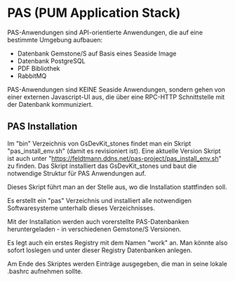 # PAS (PUM Application Stack)

PAS-Anwendungen sind API-orientierte Anwendungen, die auf eine bestimmte Umgebung aufbauen:

- Datenbank Gemstone/S auf Basis eines Seaside Image
- Datenbank PostgreSQL
- PDF Bibliothek
- RabbitMQ

PAS-Anwendungen sind KEINE Seaside Anwendungen, sondern gehen von einer externen Javascript-UI aus, 
die über eine RPC-HTTP Schnittstelle mit der Datenbank kommuniziert. 



## PAS Installation

Im "bin" Verzeichnis von GsDevKit_stones findet man ein Skript "pas_install_env.sh" (damit es revisioniert ist). Eine 
aktuelle Version Skript ist auch unter "https://feldtmann.ddns.net/pas-project/pas_install_env.sh" zu finden. Das 
Skript installiert das GsDevKit_stones und baut die notwendige Struktur für PAS Anwendungen auf.

Dieses Skript führt man an der Stelle aus, wo die Installation stattfinden soll.

Es erstellt ein "pas" Verzeichnis und installiert alle notwendigen Softwaresysteme unterhalb dieses Verzeichnisses. 

Mit der Installation werden auch vorerstellte PAS-Datenbanken heruntergeladen - in verschiedenen Gemstone/S Versionen.

Es legt auch ein erstes Registry mit dem Namen "work" an. Man könnte also sofort loslegen und unter dieser Registry Datenbanken anlegen.

Am Ende des Skriptes werden Einträge ausgegeben, die man in seine lokale .bashrc aufnehmen sollte.